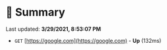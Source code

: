 # 📖 Summary
Last updated: **3/29/2021, 8:53:07 PM**

- `GET` [https://google.com](https://google.com) - **Up** (132ms)
